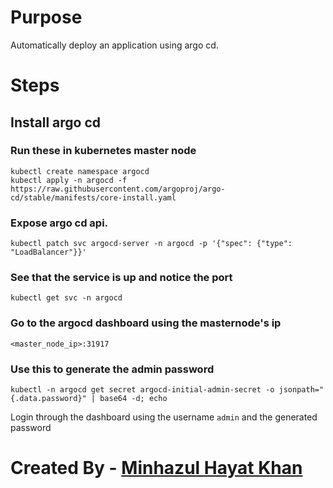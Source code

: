 # Purpose
Automatically deploy an application using argo cd.

# Steps
## Install argo cd
### Run these in kubernetes master node
```
kubectl create namespace argocd
kubectl apply -n argocd -f https://raw.githubusercontent.com/argoproj/argo-cd/stable/manifests/core-install.yaml
```

### Expose argo cd api. 
`kubectl patch svc argocd-server -n argocd -p '{"spec": {"type": "LoadBalancer"}}'`

### See that the service is up and notice the port
`kubectl get svc -n argocd`
<!-- `kubectl port-forward svc/argocd-server -n argocd 3005:443` -->

### Go to the argocd dashboard using the masternode's ip
`<master_node_ip>:31917`


### Use this to generate the admin password
`kubectl -n argocd get secret argocd-initial-admin-secret -o jsonpath="{.data.password}" | base64 -d; echo`

Login through the dashboard using the username `admin` and the generated password


#
# Created By - [Minhazul Hayat Khan](https://github.com/minhaz1217)
